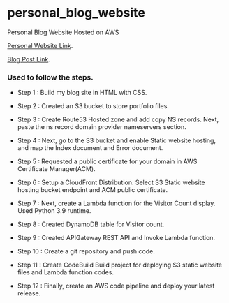 # personal_blog_website
Personal Blog Website Hosted on AWS

[Personal Website Link](https://devopswithlasantha.tech/).

[Blog Post Link](https://dev.to/lasanthasilva/my-personal-website-project-deployed-using-aws-services-h4b-temp-slug-631906/edit).

### Used to follow the steps.

 - Step 1 : Build my blog site in HTML with CSS.

- Step 2 : Created an S3 bucket to store portfolio files.

- Step 3 : Create Route53 Hosted zone and add copy NS records. Next, paste the ns record domain provider nameservers section.

- Step 4 : Next, go to the S3 bucket and enable Static website hosting, and map the Index document and Error document.

- Step 5 : Requested a public certificate for your domain in AWS Certificate Manager(ACM).

- Step 6 : Setup a CloudFront Distribution. Select S3 Static website hosting bucket endpoint and ACM public certificate.

- Step 7 : Next, create a Lambda function for the Visitor Count display. Used Python 3.9 runtime.

- Step 8 : Created DynamoDB table for Visitor count.

- Step 9 : Created APIGateway REST API and Invoke Lambda function.

- Step 10 : Create a git repository and push code.

- Step 11 : Create CodeBuild Build project for deploying S3 static website files and Lambda function codes.

- Step 12 : Finally, create an AWS code pipeline and deploy your latest release.